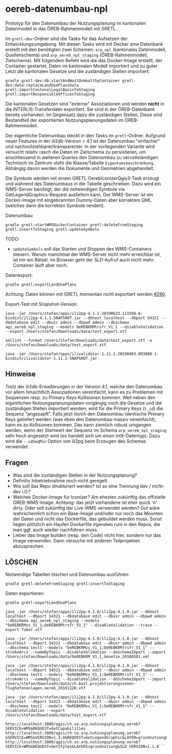 # oereb-datenumbau-npl

Prototyp für den Datenumbau der Nutzungsplanung im kantonalen Datenmodell in das ÖREB-Rahmenmodell mit GRETL. 

Im `gretl-dev`-Ordner sind die Tasks für das Aufsetzen der Entwicklungsumgebung. Mit diesen Tasks wird mit Docker eine Datenbank erstellt mit den benötigten zwei Schemen: `arp_npl` (kantonales Datenmodell, Quellenschema) und `arp_oereb_npl_staging` (ÖREB-Rahmenmodell, Zielschema). Mit folgendem Befehl wird die das Docker-Image erstellt, der Container gestartet, Daten im kantonalen Modell importiert und zu guter Letzt die kantonalen Gesetze und die zuständigen Stellen importiert:

```
gradle gretl-dev:db:startAndWaitOnHealthyContainer gretl-dev:data:replaceLandUsePlansData gretl:importCantonalLegalBasisToStaging gretl:importResponsibleOfficesToStaging
```

Die kantonalen Gesetzen sind "externe" Assoziationen und werden **nicht** in die INTERLIS-Transferdatei exportiert. Sie sind in der ÖREB-Datenbank bereits vorhanden. Im Gegensatz dazu die zuständigen Stellen. Diese sind Bestandteil der exportierten Nutzungsplanungsdaten im ÖREB-Rahmenmodell. 

Der eigentliche Datenumbau steckt in den Tasks im `gretl`-Ordner. Aufgrund neuer Features in der ili2db-Version > 4.1 ist der Datenumbau "einfacher" und nachvollziehbarer/transparenter. In der vorliegenden Variante wird versucht relativ rasch die Daten im Zielschema zu persistieren, um anschliessend in weiteren Queries den Datenumbau zu vervollständigen. Technisch im Zentrum steht die Klasse/Tabelle `Eigentumsbeschränkung`. Abhängig davon werden die Dokumente und Geometrien abgehandelt.

Die Symbole werden mit einem GRETL OerebIconizerQgis3-Task erzeugt und während des Datenumbaus in die Tabelle geschrieben. Dazu wird ein WMS-Server benötigt, der die notwendigen Symbole via GetLegendGraphics-Request ausliefern kann. Der WMS-Server ist ein Docker-Image mit eingebrannten Dummy-Daten aber korrektem QML (welches dann die korrekten Symbole rendert).

Datenumbau:
```
gradle gretl:startWMSDockerContainer gretl:deleteFromStaging gretl:insertToStaging gretl:updateSymbols
```
TODO: 
- `updateSymbols` soll das Starten und Stoppen des WMS-Containers steuern. Warum manchmal der WMS-Server nicht mehr erreichbar ist, ist mir ein Rätsel. Im Browser geht der SLD-Aufruf auch nicht mehr. Container läuft aber noch.

Datenexport:
```
gradle gretl:exportLandUsePlans
```
Achtung: Daten können mit GRETL momentan nicht exportiert werden [#290](https://github.com/claeis/ili2db/issues/290).

Export-Test mit Snapshot-Version:
```
java -jar /Users/stefan/apps/ili2pg-4.1.1-20190623.111504-8-bindist/ili2pg-4.1.1-SNAPSHOT.jar --dbhost localhost --dbport 54321 --dbdatabase edit --dbusr admin --dbpwd admin --dbschema agi_oereb_npl_staging --models OeREBKRMtrsfr_V1_1 --disableValidation --export /Users/stefan/Downloads/data/test_export.xtf

xmllint --format /Users/stefan/Downloads/data/test_export.xtf -o /Users/stefan/Downloads/data/test_export.xtf

java -jar /Users/stefan/apps/ilivalidator-1.11.1-20190403.093800-1-bindist/ilivalidator-1.11.1-SNAPSHOT.jar 
```

## Hinweise 
Trotz der ili2db-Erweiterungen in der Version 4.1, welche den Datenumbau vor allem hinsichtlich Assoziationen vereinfacht, kann es zu Problemen mit Sequenzen resp. zu Primary Keys Kollisionen kommen. Weil neben den eigentlichen Nutzungsplanungsdaten vorgängig noch die Gesetze und die zuständigen Stellen importiert werden, wird für die Primary Keys (`t_id`) die Sequenz "angezapft". Falls jetzt durch den Datenumbau identische Primary Keys geliefert werden (was eben den Datenumbau massiv vereinfacht), kann es zu Kollisionen kommen. Das kann ziemlich robust umgangen werden, wenn der Startwert der Sequenz im Schema `arp_oereb_npl_staging` sehr hoch angesetzt wird (es handelt sich um einen int8-Datentyp). Dazu wird die `--idSeqMin` Option von ili2pg beim Erzeugen des Schemas verwendet.

## Fragen

* Was sind die zuständigen Stellen in der Nutzungsplanung?
* Definitiv Inbetriebnahme noch nicht geregelt.
* Wie soll das Repo strukturiert werden? Ist so eine Trennung dev / nicht-dev i.O.?
* Welches Docker-Image für Iconizer? Am ehesten zukünftig das offizielle ÖREB-WMS-Image. Achtung: das jetzt vorhandene ist eher quick 'n' dirty. Oder soll zukünftig der Live-WMS verwendet werden? Gut wäre wahrscheinlich schon ein Base-Image und/oder nur noch das Mounten der Daten und nicht das Dockerfile, das gebuildet werden muss. Sonst liegen plötzlich ein Haufen Dockerfile irgendwo rum in den Repos, die man ggf. auch wieder nachführen muss.
* Lieber das Image builden (resp. den Code) nicht hier, sondern nur das Image verwenden. Dann versuche mit anderen Teilprojekten abzusprechen.

## LÖSCHEN

Notwendige Tabellen löschen und Datenumbau ausführen:

```
gradle gretl:deleteFromStaging gretl:insertToStaging
```

Daten exportieren:

```
gradle gretl:exportLandUsePlans

java -jar /Users/stefan/apps/ili2pg-4.1.0/ili2pg-4.1.0.jar --dbhost localhost --dbport 54321 --dbdatabase edit --dbusr admin --dbpwd admin --dbschema agi_oereb_npl_staging --models "OeREBKRMvs_V1_1;OeREBKRMtrsfr_V1_1" --disableValidation --trace --export fubar.xtf
```

```
java -jar /Users/stefan/apps/ili2pg-4.1.0/ili2pg-4.1.0.jar --dbhost localhost --dbport 54321 --dbdatabase edit --dbusr admin --dbpwd admin --dbschema test1 --models "OeREBKRMvs_V1_1;OeREBKRMtrsfr_V1_1" --strokeArcs --nameByTopic --disableValidation --doSchemaImport --import /Users/stefan/Downloads/data/OeREBKRM_V1_1_Gesetze_20180501.xml

java -jar /Users/stefan/apps/ili2pg-4.1.0/ili2pg-4.1.0.jar --dbhost localhost --dbport 54321 --dbdatabase edit --dbusr admin --dbpwd admin --dbschema test1 --models "OeREBKRMvs_V1_1;OeREBKRMtrsfr_V1_1" --strokeArcs --nameByTopic --disableValidation --doSchemaImport --import /Users/stefan/Downloads/data/ch.bazl.projektierungszonen-flughafenanlagen.oereb_20161128.xtf

java -jar /Users/stefan/apps/ili2pg-4.1.0/ili2pg-4.1.0.jar --dbhost localhost --dbport 54321 --dbdatabase edit --dbusr admin --dbpwd admin --dbschema test1 --models "OeREBKRMvs_V1_1;OeREBKRMtrsfr_V1_1" --disableValidation --export /Users/stefan/Downloads/data/test_export.xtf
```

```
http://localhost:3000/qgis/ch.so.arp.nutzungsplanung.oereb?SERVICE=WMS&REQUEST=GetCapabilities
http://localhost:3000/qgis/ch.so.arp.nutzungsplanung.oereb?&SERVICE=WMS&VERSION=1.3.0&REQUEST=GetLegendGraphic&LAYER=grundnutzung&FORMAT=image/png&STYLE=default&SLD_VERSION=1.1.0
http://localhost:3000/qgis/ch.so.arp.nutzungsplanung.oereb?SERVICE=WMS&REQUEST=GetStyles&LAYERS=grundnutzung&SLD_VERSION=1.1.0```
